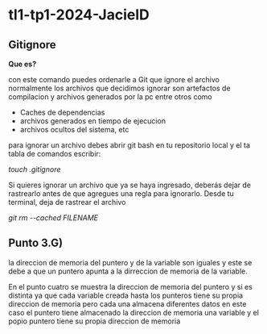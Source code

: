 # tl1-tp1-2024-JacielD

## Gitignore

**Que es?**

con este comando puedes ordenarle a Git que ignore el archivo normalmente los archivos que decidimos ignorar son artefactos de compilacion y archivos generados por la pc entre otros como

- Caches de dependencias
- archivos generados en tiempo de ejecucion
- archivos ocultos del sistema, etc

para ignorar un archivo debes abrir git bash en tu repositorio local y el ta tabla de comandos escribir:

_touch .gitignore_

Si quieres ignorar un archivo que ya se haya ingresado, deberás dejar de rastrearlo antes de que agregues una regla para ignorarlo. Desde tu terminal, deja de rastrear el archivo

_git rm --cached FILENAME_

## Punto 3.G)

la direccion de memoria del puntero y de la variable son iguales y este se debe a que un puntero apunta a la dirreccion de memoria de la variable.

En el punto cuatro se muestra la direccion de memoria del puntero y si es distinta ya que cada variable creada hasta los punteros tiene su propia direccion de memoria pero cada una almacena diferentes datos en este caso el puntero tiene almacenado la direccion de memoria una variable y el popio puntero tiene su propia direccion de memoria 
